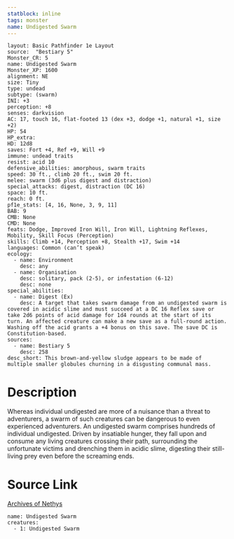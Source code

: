 ```yaml
---
statblock: inline
tags: monster
name: Undigested Swarm
---
```

```statblock
layout: Basic Pathfinder 1e Layout
source:  "Bestiary 5"
Monster_CR: 5
name: Undigested Swarm
Monster_XP: 1600
alignment: NE
size: Tiny
type: undead
subtype: (swarm)
INI: +3
perception: +8
senses: darkvision
AC: 17, touch 16, flat-footed 13 (dex +3, dodge +1, natural +1, size +2)
HP: 54
HP_extra: 
HD: 12d8
saves: Fort +4, Ref +9, Will +9
immune: undead traits
resist: acid 10
defensive_abilities: amorphous, swarm traits
speed: 30 ft., climb 20 ft., swim 20 ft.
melee: swarm (3d6 plus digest and distraction)
special_attacks: digest, distraction (DC 16)
space: 10 ft.
reach: 0 ft.
pf1e_stats: [4, 16, None, 3, 9, 11]
BAB: 9
CMB: None
CMD: None
feats: Dodge, Improved Iron Will, Iron Will, Lightning Reflexes, Mobility, Skill Focus (Perception)
skills: Climb +14, Perception +8, Stealth +17, Swim +14
languages: Common (can’t speak)
ecology:
  - name: Environment
    desc: any
  - name: Organisation
    desc: solitary, pack (2-5), or infestation (6-12)
    desc: none
special_abilities:
  - name: Digest (Ex)
    desc: A target that takes swarm damage from an undigested swarm is covered in acidic slime and must succeed at a DC 16 Reflex save or take 2d6 points of acid damage for 1d4 rounds at the start of its turn. An affected creature can make a new save as a full-round action. Washing off the acid grants a +4 bonus on this save. The save DC is Constitution-based.
sources:
  - name: Bestiary 5
    desc: 258
desc_short: This brown-and-yellow sludge appears to be made of multiple smaller globules churning in a disgusting communal mass.
```
# Description
Whereas individual undigested are more of a nuisance than a threat to adventurers, a swarm of such creatures can be dangerous to even experienced adventurers. An undigested swarm comprises hundreds of individual undigested. Driven by insatiable hunger, they fall upon and consume any living creatures crossing their path, surrounding the unfortunate victims and drenching them in acidic slime, digesting their still-living prey even before the screaming ends.
# Source Link
[Archives of Nethys](https://aonprd.com/MonsterDisplay.aspx?ItemName=Undigested%20Swarm)
```encounter-table
name: Undigested Swarm
creatures:
  - 1: Undigested Swarm
```
